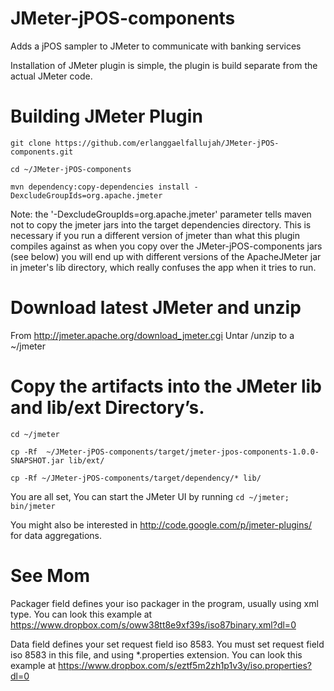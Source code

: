 JMeter-jPOS-components
======================

Adds a jPOS sampler to JMeter to communicate with banking services

Installation of JMeter plugin is simple, the plugin is build separate from the actual JMeter code.
# Building JMeter Plugin
`git clone https://github.com/erlanggaelfallujah/JMeter-jPOS-components.git`

`cd ~/JMeter-jPOS-components`

`mvn dependency:copy-dependencies install -DexcludeGroupIds=org.apache.jmeter`

Note: the '-DexcludeGroupIds=org.apache.jmeter' parameter tells maven not to copy the jmeter jars into the target dependencies directory. This is necessary if you run a different version of jmeter than what this plugin compiles against as when you copy over the JMeter-jPOS-components jars (see below) you will end up with different versions of the ApacheJMeter jar in jmeter's lib directory, which really confuses the app when it tries to run. 

# Download latest JMeter and unzip
From http://jmeter.apache.org/download_jmeter.cgi
Untar /unzip to a ~/jmeter

# Copy the artifacts into the JMeter lib and lib/ext Directory’s.
`cd ~/jmeter`

`cp -Rf  ~/JMeter-jPOS-components/target/jmeter-jpos-components-1.0.0-SNAPSHOT.jar lib/ext/`

`cp -Rf ~/JMeter-jPOS-components/target/dependency/* lib/`

You are all set, You can start the JMeter UI by running 
`cd ~/jmeter; bin/jmeter`

You might also be interested in http://code.google.com/p/jmeter-plugins/ for data aggregations.

# See Mom

Packager field defines your iso packager in the program, usually using xml type. You can look this example at https://www.dropbox.com/s/oww38tt8e9xf39s/iso87binary.xml?dl=0

Data field defines your set request field iso 8583. You must set request field iso 8583 in this file, and using *.properties extension. You can look this example at 
https://www.dropbox.com/s/eztf5m2zh1p1v3y/iso.properties?dl=0

